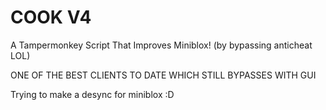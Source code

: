 # COOK V4
A Tampermonkey Script That Improves Miniblox! (by bypassing anticheat LOL)

ONE OF THE BEST CLIENTS TO DATE WHICH STILL BYPASSES WITH GUI


Trying to make a desync for miniblox :D